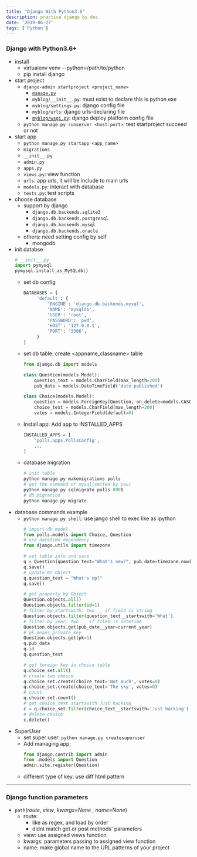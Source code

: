 ```yaml
---
title: "Django With Python3.6"
description: practice django by doc
date: '2019-06-27'
tags: ['Python']
---
```

### Django with Python3.6+&nbsp;
- install
    - virtualenv venv --python=/path/to/python
    - pip install django
- start project
    - `django-admin startproject <project_name>`
        - [`manage.py`](https://docs.djangoproject.com/zh-hans/2.2/ref/django-admin/)
        - `myblog/__init__.py`: must exist to declare this is python exe
        - `myblog/settings.py`: django config file
        - `myblog/urls`: django urls-declaring file
        - [`myblog/wsgi.py`](https://docs.djangoproject.com/zh-hans/2.2/howto/deployment/wsgi/gunicorn/): django deploy platform config file
    - `python manage.py runserver <host:port>`: test startproject succeed or not
- start app
    - `python manage.py startapp <app_name>`
    - `migrations`
    - `__init__.py`
    - `admin.py`
    - `apps.py`
    - `views.py`: view function
    - `urls`: app urls, it will be include to main urls
    - `models.py`: interact with database
    - `tests.py`: test scripts
- choose database
    - support by django
        - `django.db.backends.sqlite3`
        - `django.db.backends.postgresql`
        - `django.db.backends.mysql` 
        - `django.db.backends.oracle`
    - others: need setting config by self
        - mongodb
- init databse
    ```python
    # __init__.py
    import pymysql
    pymysql.install_as_MySQLdb()
    ```
    - set db config
        ```sql
        DATABASES = {
             'default': {
                 'ENGINE': 'django.db.backends.mysql',
                 'NAME': 'mysqldb',
                 'USER': 'root',
                 'PASSWORD': 'pwd',
                 'HOST': '127.0.0.1',
                 'PORT': '3306',
             }
        }
        ```
    - set db table: create <appname_classname> table
        ```python
        from django.db import models

        class Question(models.Model):
            question_text = models.CharField(max_length=200)
            pub_date = models.DateTimeField('date published')

        class Choice(models.Model):
            question = models.ForeignKey(Question, on_delete=models.CASCADE)
            choice_text = models.CharField(max_length=200)
            votes = models.IntegerField(default=0)
        ```
    - Install app: Add app to INSTALLED_APPS
        ```python
        INSTALLED_APPS = [
            'polls.apps.PollsConfig',
            ...
        ]
        ```
    - database migration
        ```python
        # init table
        python manage.py makemigrations polls
        # get the command of mysql(setted by you)
        python manage.py sqlmigrate polls 0001
        # db migration
        python manage.py migrate
        ```
- database commands example
    - `python manage.py shell`: use jango shell to exec like as ipython
        ```python
        # import db model
        from polls.models import Choice, Question
        # use datetime dependency
        from django.utils import timezone

        # set table info and save
        q = Question(question_text="What's new?", pub_date=timezone.now())
        q.save()
        # update bt Object
        q.question_text = "What's up?"
        q.save()

        # get property by Object
        Question.objects.all()
        Question.objects.filter(id=1)
        # filter by startswith: two __ if field is string
        Question.objects.filter(question_text__startswith='What')
        # filter by year: two __ if filed is datetime
        Question.objects.get(pub_date__year=current_year)
        # pk means private_key
        Question.objects.get(pk=1)
        q.pub_data
        q.id
        q.question_text

        # get foreign key in choice table
        q.choice_set.all()
        # create two choice
        q.choice_set.create(choice_text='Not much', votes=0)
        q.choice_set.create(choice_text='The sky', votes=0)
        # count
        q.choice_set.count()
        # get choice_text startswith Just hacking
        c = q.choice_set.filter(choice_text__startswith='Just hacking')
        # delete choice
        c.delete()
        ```
- SuperUser
    - set super user: `python manage.py createsuperuser`
    - Add managing app:
        ```python
        from django.contrib import admin
        from .models import Question
        admin.site.register(Question)
        ```
    - different type of key: use diff html pattern

---
### Django function parameters
- `path`(_route_, _view_, _kwargs=None_ , _name=None_)
    - route: 
        - like as regex, and load by order
        - didnt match get or post methods' parameters
    - view: use assigned views function
    - kwargs: parameters passing to assigned view function
    - name: make global name to the URL patterns of your project
